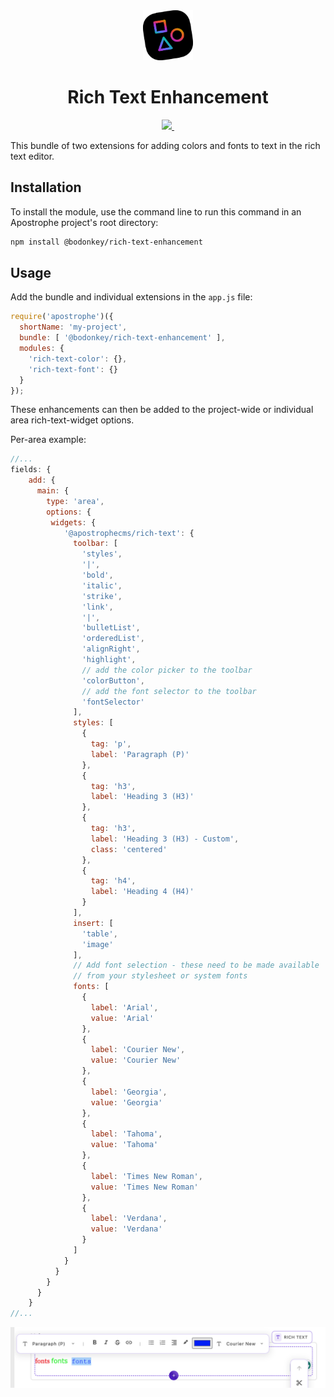 <div align="center">
  <img src="https://raw.githubusercontent.com/apostrophecms/apostrophe/main/logo.svg" alt="ApostropheCMS logo" width="80" height="80">

  <h1>Rich Text Enhancement</h1>
  <p>
    <a aria-label="Apostrophe logo" href="https://v3.docs.apostrophecms.org">
      <img src="https://img.shields.io/badge/MADE%20FOR%20Apostrophe%203-000000.svg?style=for-the-badge&logo=Apostrophe&labelColor=6516dd">
    </a>
    <a aria-label="License" href="https://github.com/apostrophecms/module-template/blob/main/LICENSE.md">
      <img alt="" src="https://img.shields.io/static/v1?style=for-the-badge&labelColor=000000&label=License&message=MIT&color=3DA639">
    </a>
  </p>
</div>

This bundle of two extensions for adding colors and fonts to text in the rich text editor.

## Installation

To install the module, use the command line to run this command in an Apostrophe project's root directory:

``` bash
npm install @bodonkey/rich-text-enhancement
```

## Usage

Add the bundle and individual extensions in the `app.js` file:

```javascript
require('apostrophe')({
  shortName: 'my-project',
  bundle: [ '@bodonkey/rich-text-enhancement' ],
  modules: {
    'rich-text-color': {},
    'rich-text-font': {}
  }
});
```

These enhancements can then be added to the project-wide or individual area rich-text-widget options.

Per-area example:
``` javascript
//...
fields: {
    add: {
      main: {
        type: 'area',
        options: {
         widgets: {
            '@apostrophecms/rich-text': {
              toolbar: [
                'styles',
                '|',
                'bold',
                'italic',
                'strike',
                'link',
                '|',
                'bulletList',
                'orderedList',
                'alignRight',
                'highlight',
                // add the color picker to the toolbar
                'colorButton',
                // add the font selector to the toolbar 
                'fontSelector'
              ],
              styles: [
                {
                  tag: 'p',
                  label: 'Paragraph (P)'
                },
                {
                  tag: 'h3',
                  label: 'Heading 3 (H3)'
                },
                {
                  tag: 'h3',
                  label: 'Heading 3 (H3) - Custom',
                  class: 'centered'
                },
                {
                  tag: 'h4',
                  label: 'Heading 4 (H4)'
                }
              ],
              insert: [
                'table',
                'image'
              ],
              // Add font selection - these need to be made available 
              // from your stylesheet or system fonts
              fonts: [
                {
                  label: 'Arial',
                  value: 'Arial'
                },
                {
                  label: 'Courier New',
                  value: 'Courier New'
                },
                {
                  label: 'Georgia',
                  value: 'Georgia'
                },
                {
                  label: 'Tahoma',
                  value: 'Tahoma'
                },
                {
                  label: 'Times New Roman',
                  value: 'Times New Roman'
                },
                {
                  label: 'Verdana',
                  value: 'Verdana'
                }
              ]
            }
          }
        }
      }
    }
//...
```

![Screenshot of the two new enhancements added to the Rich Text Widget toolbar.](./images/screenshot.png)

